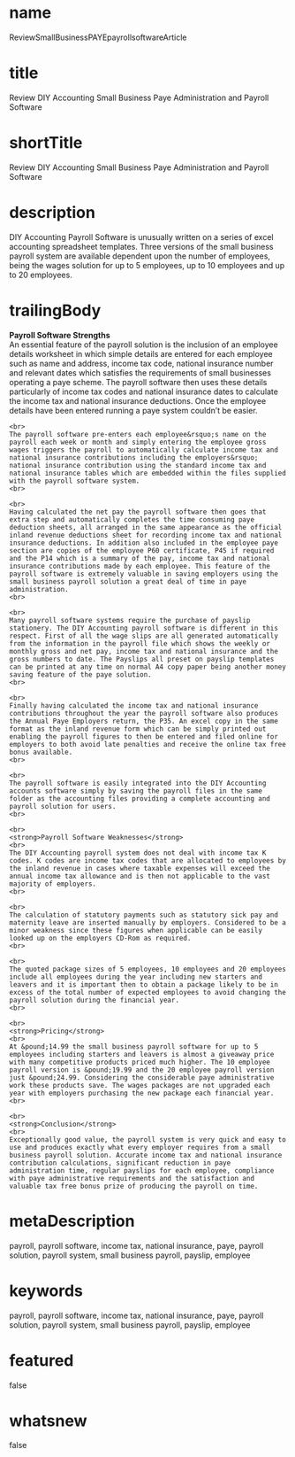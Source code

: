 # name
ReviewSmallBusinessPAYEpayrollsoftwareArticle

# title
Review DIY Accounting Small Business Paye Administration and Payroll Software

# shortTitle
Review DIY Accounting Small Business Paye Administration and Payroll Software

# description
<p>DIY Accounting Payroll Software is unusually written on a series of excel accounting spreadsheet templates. Three versions of the small business payroll system are available dependent upon the number of employees, being the wages solution for up to 5 employees, up to 10 employees and up to 20 employees.</p>

# trailingBody
<p>
    <strong>Payroll Software Strengths</strong>
    <br>
    An essential feature of the payroll solution is the inclusion of an employee details worksheet in which simple details are entered for each employee such as name and address, income tax code, national insurance number and relevant dates which satisfies the requirements of small businesses operating a paye scheme. The payroll software then uses these details particularly of income tax codes and national insurance dates to calculate the income tax and national insurance deductions. Once the employee details have been entered running a paye system couldn&rsquo;t be easier.
    <br>
     
    <br>
    The payroll software pre-enters each employee&rsquo;s name on the payroll each week or month and simply entering the employee gross wages triggers the payroll to automatically calculate income tax and national insurance contributions including the employers&rsquo; national insurance contribution using the standard income tax and national insurance tables which are embedded within the files supplied with the payroll software system.
    <br>
     
    <br>
    Having calculated the net pay the payroll software then goes that extra step and automatically completes the time consuming paye deduction sheets, all arranged in the same appearance as the official inland revenue deductions sheet for recording income tax and national insurance deductions. In addition also included in the employee paye section are copies of the employee P60 certificate, P45 if required and the P14 which is a summary of the pay, income tax and national insurance contributions made by each employee. This feature of the payroll software is extremely valuable in saving employers using the small business payroll solution a great deal of time in paye administration.
    <br>
     
    <br>
    Many payroll software systems require the purchase of payslip stationery. The DIY Accounting payroll software is different in this respect. First of all the wage slips are all generated automatically from the information in the payroll file which shows the weekly or monthly gross and net pay, income tax and national insurance and the gross numbers to date. The Payslips all preset on payslip templates can be printed at any time on normal A4 copy paper being another money saving feature of the paye solution.
    <br>
     
    <br>
    Finally having calculated the income tax and national insurance contributions throughout the year the payroll software also produces the Annual Paye Employers return, the P35. An excel copy in the same format as the inland revenue form which can be simply printed out enabling the payroll figures to then be entered and filed online for employers to both avoid late penalties and receive the online tax free bonus available.
    <br>
     
    <br>
    The payroll software is easily integrated into the DIY Accounting accounts software simply by saving the payroll files in the same folder as the accounting files providing a complete accounting and payroll solution for users.
    <br>
     
    <br>
    <strong>Payroll Software Weaknesses</strong>
    <br>
    The DIY Accounting payroll system does not deal with income tax K codes. K codes are income tax codes that are allocated to employees by the inland revenue in cases where taxable expenses will exceed the annual income tax allowance and is then not applicable to the vast majority of employers.
    <br>
     
    <br>
    The calculation of statutory payments such as statutory sick pay and maternity leave are inserted manually by employers. Considered to be a minor weakness since these figures when applicable can be easily looked up on the employers CD-Rom as required.
    <br>
     
    <br>
    The quoted package sizes of 5 employees, 10 employees and 20 employees include all employees during the year including new starters and leavers and it is important then to obtain a package likely to be in excess of the total number of expected employees to avoid changing the payroll solution during the financial year.
    <br>
     
    <br>
    <strong>Pricing</strong>
    <br>
    At &pound;14.99 the small business payroll software for up to 5 employees including starters and leavers is almost a giveaway price with many competitive products priced much higher. The 10 employee payroll version is &pound;19.99 and the 20 employee payroll version just &pound;24.99. Considering the considerable paye administrative work these products save. The wages packages are not upgraded each year with employers purchasing the new package each financial year.
    <br>
     
    <br>
    <strong>Conclusion</strong>
    <br>
    Exceptionally good value, the payroll system is very quick and easy to use and produces exactly what every employer requires from a small business payroll solution. Accurate income tax and national insurance contribution calculations, significant reduction in paye administration time, regular payslips for each employee, compliance with paye administrative requirements and the satisfaction and valuable tax free bonus prize of producing the payroll on time.
</p>


# metaDescription
payroll, payroll software, income tax, national insurance, paye, payroll solution, payroll system, small business payroll, payslip, employee

# keywords
payroll, payroll software, income tax, national insurance, paye, payroll solution, payroll system, small business payroll, payslip, employee

# featured
false

# whatsnew
false
